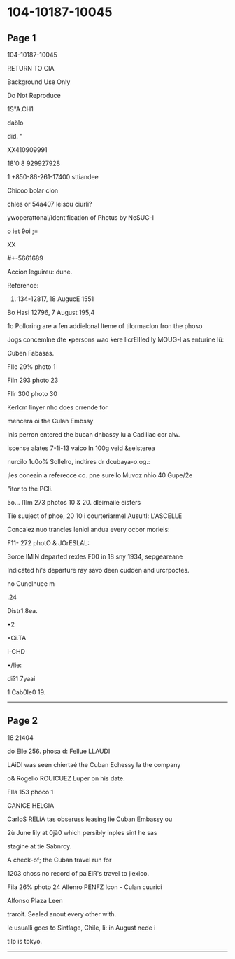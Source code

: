 # 104-10187-10045

## Page 1

104-10187-10045

RETURN TO CIA

Background Use Only

Do Not Reproduce

1S"A.CH1

daölo

did. "

XX410909991

18'0 8 929927928

1 +850-86-261-17400 sttiandee

Chicoo bolar clon

chles or 54a407 leisou ciurli?

ywoperattonal/Identificatlon of Photus by NeSUC-l

o iet 9oi ;=

XX

#+-5661689

Accion leguireu: dune.

Reference:

1. 134-12817, 18 AugucE 1551

Bo Hasi 12796, 7 August 195,4

1o Polloring are a fen addielonal lteme of tilormaclon fron the phoso

Jogs concemlne dte •persons wao kere IicrElIIed ly MOUG-l as enturine lü:

Cuben Fabasas.

FIle 29% photo 1

Filn 293 photo 23

Flir 300 photo 30

Kerlcm linyer nho does crrende for

mencera oi the Culan Embssy

Inls perron entered the bucan dnbassy lu a Cadlllac cor alw.

iscense alates 7-1i-13 vaico ln 100g veid &selsterea

nurcilo 1u0o% Sollelro, indtires dr dcubaya-o.og.:

¡les coneain a referecce co. pne surello Muvoz nhio 40 Gupe/2e

"itor to the PCli.

5o... I1lm 273 photos 10 & 20. dleirnaile eisfers

Tie suuject of phoe, 20 10 i courteriarmel Ausuitl: L'ASCELLE

Concalez nuo trancles lenloi andua every ocbor morieis:

F11- 272 photO & JOrESLAL:

3orce IMIN departed rexles F00 in 18 sny 1934, sepgeareane

Indicáted hi's departure ray savo deen cudden and urcrpoctes.

no Cunelnuee m

.24

Distr1.8ea.

•2

•Ci.TA

i-CHD

•/!ie:

di?1 7yaai

1 Cab0le0 19.

---

## Page 2

18 21404

do Elle 256. phosa d: Fellue LLAUDI

LAiDI was seen chiertaé the Cuban Echessy la the company

o& Rogello ROUICUEZ Luper on his date.

FIla 153 phoco 1

CANICE HELGIA

CarloS RELiA tas obseruss leasing lie Cuban Embassy ou

2ù June lily at 0jã0 which persibly inples sint he sas

stagine at tie Sabnroy.

A check-of; the Cuban travel run for

1203 choss no record of palEiR's travel to jiexico.

Fila 26% photo 24 Allenro PENFZ Icon - Culan cuurici

Alfonso Plaza Leen

traroit. Sealed anout every other with.

le usualli goes to Sintlage, Chile, li: in August nede i

tilp is tokyo.

---


